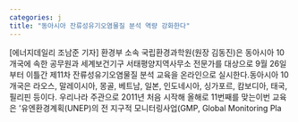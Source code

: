 ```yaml
---
categories: j
title: "동아시아 잔류성유기오염물질 분석 역량 강화한다"
---
```

[에너지데일리 조남준 기자] 환경부 소속 국립환경과학원(원장 김동진)은 동아시아 10개국에 속한 공무원과 세계보건기구 서태평양지역사무소 전문가를 대상으로 9월 26일부터 이틀간 제11차 잔류성유기오염물질 분석 교육을 온라인으로 실시한다.동아시아 10개국은 라오스, 말레이시아, 몽골, 베트남, 일본, 인도네시아, 싱가포르, 캄보디아, 태국, 필리핀 등이다. 우리나라 주관으로 2011년 처음 시작해 올해로 11번째를 맞는이번 교육은 &#39;유엔환경계획(UNEP)의 전 지구적 모니터링사업(GMP, Global Monitoring Pla